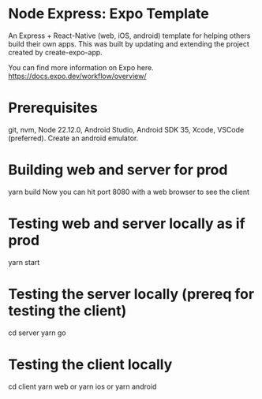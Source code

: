 # Node Express: Expo Template

An Express + React-Native (web, iOS, android) template for helping others build their own apps.
This was built by updating and extending the project created by create-expo-app.

You can find more information on Expo here.
https://docs.expo.dev/workflow/overview/

# Prerequisites
git, nvm, Node 22.12.0, Android Studio, Android SDK 35, Xcode, VSCode (preferred). Create an android emulator.

# Building web and server for prod
yarn build
Now you can hit port 8080 with a web browser to see the client

# Testing web and server locally as if prod
yarn start

# Testing the server locally (prereq for testing the client)
cd server
yarn go

# Testing the client locally
cd client
yarn web or yarn ios or yarn android

